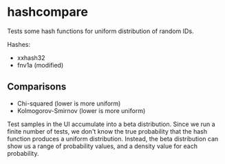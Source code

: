 # hashcompare

Tests some hash functions for uniform distribution of random IDs.

Hashes:
- xxhash32
- fnv1a (modified)

## Comparisons

- Chi-squared (lower is more uniform)
- Kolmogorov-Smirnov (lower is more uniform)

Test samples in the UI accumulate into a beta distribution. Since we run a finite number of tests,
we don't know the true probability that the hash function produces a uniform distribution. Instead,
the beta distribution can show us a range of probability values, and a density value for each probability.